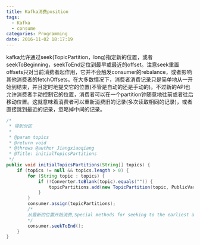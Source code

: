 ```yaml
---
title: Kafka消费position
tags:
  - Kafka
  - consume
categories: Programming
date: 2016-11-02 18:17:19
---
```



kafka允许通过seek(TopicPartition，long)指定新的位置，或者seekToBeginning，seekToEnd定位到最早或最近的offset。注意seek重置offsets只对当前消费者起作用，它并不会触发consumer的rebalance，或者影响其他消费者的fetchOffsets。在大多数情况下，消费者消费记录只是简单地从一开始到结束，并且定时地提交它的位置(不管是自动的还是手动的)。不过新的API也允许消费者手动控制它的位置，消费者可以在一个partition钟随意地往前或者往后移动位置。这就意味着消费者可以重新消费旧的记录(多次读取相同的记录)，或者直接跳到最近的记录，忽略掉中间的记录。

<!-- more -->

```Java
/*
 * 得到分区
 *
 * @param topics
 * @return void
 * @throws @author Jiangxiaoqiang
 * @Title: initialTopicsPartitions
 */
public void initialTopicsPartitions(String[] topics) {
    if (topics != null && topics.length > 0) {
        for (String topic : topics) {
            if (!Converter.toBlank(topic).equals("")) {
                topicPartitions.add(new TopicPartition(topic, PublicVariable.KAFKA_COMSUME_PARTION));
            }
        }                
        consumer.assign(topicPartitions);
        /*
        从最新的位置开始消费,Special methods for seeking to the earliest and latest offset the server maintains are also available ( seekToBeginning(TopicPartition...) and seekToEnd(TopicPartition...) respectively)
        */
        consumer.seekToEnd();
    }
}
```

